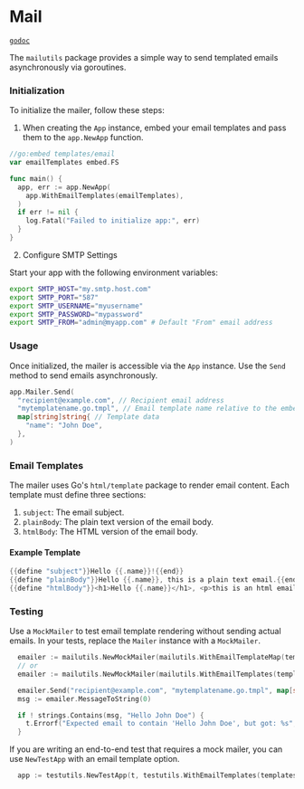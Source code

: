 # Mail

[`godoc`](https://pkg.go.dev/github.com/gurch101/gowebutils/pkg/mailutils)

The `mailutils` package provides a simple way to send templated emails asynchronously via goroutines.

### Initialization

To initialize the mailer, follow these steps:

1. When creating the `App` instance, embed your email templates and pass them to the `app.NewApp` function.

```go
//go:embed templates/email
var emailTemplates embed.FS

func main() {
  app, err := app.NewApp(
    app.WithEmailTemplates(emailTemplates),
  )
  if err != nil {
    log.Fatal("Failed to initialize app:", err)
  }
}
```

2. Configure SMTP Settings

Start your app with the following environment variables:

```bash
export SMTP_HOST="my.smtp.host.com"
export SMTP_PORT="587"
export SMTP_USERNAME="myusername"
export SMTP_PASSWORD="mypassword"
export SMTP_FROM="admin@myapp.com" # Default "From" email address
```

### Usage

Once initialized, the mailer is accessible via the `App` instance. Use the `Send` method to send emails asynchronously.

```go
app.Mailer.Send(
  "recipient@example.com", // Recipient email address
  "mytemplatename.go.tmpl", // Email template name relative to the embedded filesystem directory
  map[string]string{ // Template data
    "name": "John Doe",
  },
)
```

### Email Templates

The mailer uses Go's `html/template` package to render email content. Each template must define three sections:

1. `subject`: The email subject.
2. `plainBody`: The plain text version of the email body.
3. `htmlBody`: The HTML version of the email body.

#### Example Template

```go
{{define "subject"}}Hello {{.name}}!{{end}}
{{define "plainBody"}}Hello {{.name}}, this is a plain text email.{{end}}
{{define "htmlBody"}}<h1>Hello {{.name}}</h1>, <p>this is an html email.</p>{{end}}
```

### Testing

Use a `MockMailer` to test email template rendering without sending actual emails. In your tests, replace the `Mailer` instance with a `MockMailer`.

```go
  emailer := mailutils.NewMockMailer(mailutils.WithEmailTemplateMap(templates))
  // or
  emailer := mailutils.NewMockMailer(mailutils.WithEmailTemplates(templateFS))

  emailer.Send("recipient@example.com", "mytemplatename.go.tmpl", map[string]string{"name": "John Doe"})
  msg := emailer.MessageToString(0)

  if ! strings.Contains(msg, "Hello John Doe") {
    t.Errorf("Expected email to contain 'Hello John Doe', but got: %s", msg)
  }
```

If you are writing an end-to-end test that requires a mock mailer, you can use `NewTestApp` with an email template option.

```go
  app := testutils.NewTestApp(t, testutils.WithEmailTemplates(templatesFS))
```
